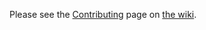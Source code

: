 Please see the [Contributing](https://github.com/liferay/alloy-editor/wiki/Contributing) page on [the wiki](https://github.com/liferay/alloy-editor/wiki).
